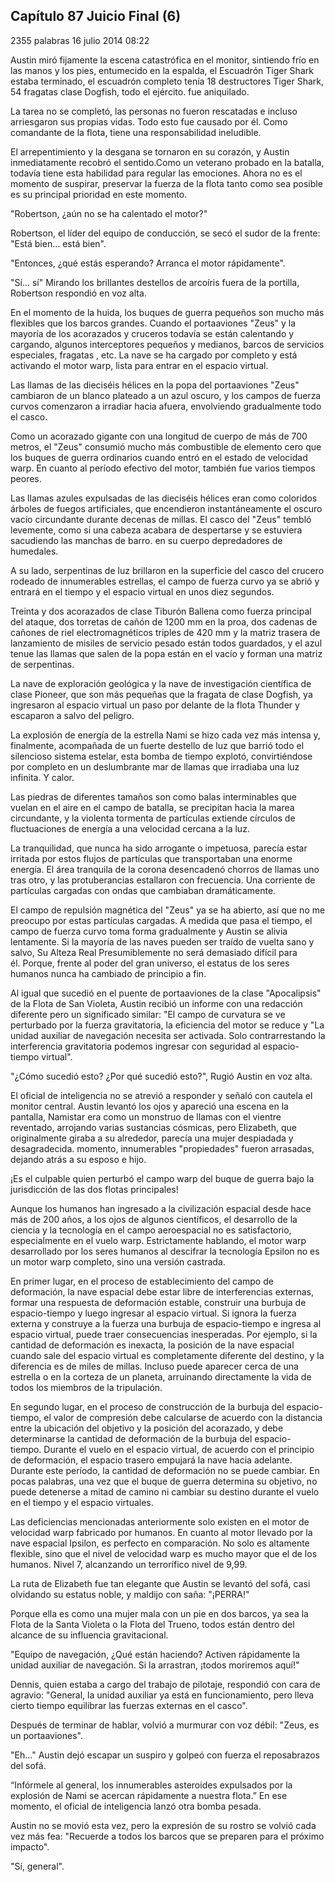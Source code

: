 
## Capítulo 87 Juicio Final (6)


2355 palabras
16 julio 2014 08:22


Austin miró fijamente la escena catastrófica en el monitor, sintiendo frío en las manos y los pies, entumecido en la espalda, el Escuadrón Tiger Shark estaba terminado, el escuadrón completo tenía 18 destructores Tiger Shark, 54 fragatas clase Dogfish, todo el ejército. fue aniquilado.

La tarea no se completó, las personas no fueron rescatadas e incluso arriesgaron sus propias vidas. Todo esto fue causado por él. Como comandante de la flota, tiene una responsabilidad ineludible.

El arrepentimiento y la desgana se tornaron en su corazón, y Austin inmediatamente recobró el sentido.Como un veterano probado en la batalla, todavía tiene esta habilidad para regular las emociones. Ahora no es el momento de suspirar, preservar la fuerza de la flota tanto como sea posible es su principal prioridad en este momento.

"Robertson, ¿aún no se ha calentado el motor?"

Robertson, el líder del equipo de conducción, se secó el sudor de la frente: "Está bien... está bien".

"Entonces, ¿qué estás esperando? Arranca el motor rápidamente".

"Sí... sí" Mirando los brillantes destellos de arcoíris fuera de la portilla, Robertson respondió en voz alta.

En el momento de la huida, los buques de guerra pequeños son mucho más flexibles que los barcos grandes. Cuando el portaaviones "Zeus" y la mayoría de los acorazados y cruceros todavía se están calentando y cargando, algunos interceptores pequeños y medianos, barcos de servicios especiales, fragatas , etc. La nave se ha cargado por completo y está activando el motor warp, lista para entrar en el espacio virtual.

Las llamas de las dieciséis hélices en la popa del portaaviones "Zeus" cambiaron de un blanco plateado a un azul oscuro, y los campos de fuerza curvos comenzaron a irradiar hacia afuera, envolviendo gradualmente todo el casco.

Como un acorazado gigante con una longitud de cuerpo de más de 700 metros, el "Zeus" consumió mucho más combustible de elemento cero que los buques de guerra ordinarios cuando entró en el estado de velocidad warp. En cuanto al período efectivo del motor, también fue varios tiempos peores.

Las llamas azules expulsadas de las dieciséis hélices eran como coloridos árboles de fuegos artificiales, que encendieron instantáneamente el oscuro vacío circundante durante decenas de millas. El casco del "Zeus" tembló levemente, como si una cabeza acabara de despertarse y se estuviera sacudiendo las manchas de barro. en su cuerpo depredadores de humedales.

A su lado, serpentinas de luz brillaron en la superficie del casco del crucero rodeado de innumerables estrellas, el campo de fuerza curvo ya se abrió y entrará en el tiempo y el espacio virtual en unos diez segundos.

Treinta y dos acorazados de clase Tiburón Ballena como fuerza principal del ataque, dos torretas de cañón de 1200 mm en la proa, dos cadenas de cañones de riel electromagnéticos triples de 420 mm y la matriz trasera de lanzamiento de misiles de servicio pesado están todos guardados, y el azul tenue las llamas que salen de la popa están en el vacío y forman una matriz de serpentinas.

La nave de exploración geológica y la nave de investigación científica de clase Pioneer, que son más pequeñas que la fragata de clase Dogfish, ya ingresaron al espacio virtual un paso por delante de la flota Thunder y escaparon a salvo del peligro.

La explosión de energía de la estrella Nami se hizo cada vez más intensa y, finalmente, acompañada de un fuerte destello de luz que barrió todo el silencioso sistema estelar, esta bomba de tiempo explotó, convirtiéndose por completo en un deslumbrante mar de llamas que irradiaba una luz infinita. Y calor.

Las piedras de diferentes tamaños son como balas interminables que vuelan en el aire en el campo de batalla, se precipitan hacia la marea circundante, y la violenta tormenta de partículas extiende círculos de fluctuaciones de energía a una velocidad cercana a la luz.

La tranquilidad, que nunca ha sido arrogante o impetuosa, parecía estar irritada por estos flujos de partículas que transportaban una enorme energía. El área tranquila de la corona desencadenó chorros de llamas uno tras otro, y las protuberancias estallaron con frecuencia. Una corriente de partículas cargadas con ondas que cambiaban dramáticamente.

El campo de repulsión magnética del "Zeus" ya se ha abierto, así que no me preocupo por estas partículas cargadas. A medida que pasa el tiempo, el campo de fuerza curvo toma forma gradualmente y Austin se alivia lentamente. Si la mayoría de las naves pueden ser traído de vuelta sano y salvo, Su Alteza Real Presumiblemente no será demasiado difícil para él. Porque, frente al poder del gran universo, el estatus de los seres humanos nunca ha cambiado de principio a fin.

Al igual que sucedió en el puente de portaaviones de la clase "Apocalipsis" de la Flota de San Violeta, Austin recibió un informe con una redacción diferente pero un significado similar: "El campo de curvatura se ve perturbado por la fuerza gravitatoria, la eficiencia del motor se reduce y "La unidad auxiliar de navegación necesita ser activada. Solo contrarrestando la interferencia gravitatoria podemos ingresar con seguridad al espacio-tiempo virtual".

"¿Cómo sucedió esto? ¿Por qué sucedió esto?", Rugió Austin en voz alta.

El oficial de inteligencia no se atrevió a responder y señaló con cautela el monitor central. Austin levantó los ojos y apareció una escena en la pantalla, Namistar era como un monstruo de llamas con el vientre reventado, arrojando varias sustancias cósmicas, pero Elizabeth, que originalmente giraba a su alrededor, parecía una mujer despiadada y desagradecida. momento, innumerables "propiedades" fueron arrasadas, dejando atrás a su esposo e hijo.

¡Es el culpable quien perturbó el campo warp del buque de guerra bajo la jurisdicción de las dos flotas principales!

Aunque los humanos han ingresado a la civilización espacial desde hace más de 200 años, a los ojos de algunos científicos, el desarrollo de la ciencia y la tecnología en el campo aeroespacial no es satisfactorio, especialmente en el vuelo warp. Estrictamente hablando, el motor warp desarrollado por los seres humanos al descifrar la tecnología Epsilon no es un motor warp completo, sino una versión castrada.

En primer lugar, en el proceso de establecimiento del campo de deformación, la nave espacial debe estar libre de interferencias externas, formar una respuesta de deformación estable, construir una burbuja de espacio-tiempo y luego ingresar al espacio virtual. Si ignora la fuerza externa y construye a la fuerza una burbuja de espacio-tiempo e ingresa al espacio virtual, puede traer consecuencias inesperadas. Por ejemplo, si la cantidad de deformación es inexacta, la posición de la nave espacial cuando sale del espacio virtual es completamente diferente del destino, y la diferencia es de miles de millas. Incluso puede aparecer cerca de una estrella o en la corteza de un planeta, arruinando directamente la vida de todos los miembros de la tripulación.

En segundo lugar, en el proceso de construcción de la burbuja del espacio-tiempo, el valor de compresión debe calcularse de acuerdo con la distancia entre la ubicación del objetivo y la posición del acorazado, y debe determinarse la cantidad de deformación de la burbuja del espacio-tiempo. Durante el vuelo en el espacio virtual, de acuerdo con el principio de deformación, el espacio trasero empujará la nave hacia adelante. Durante este período, la cantidad de deformación no se puede cambiar. En pocas palabras, una vez que el buque de guerra determina su objetivo, no puede detenerse a mitad de camino ni cambiar su destino durante el vuelo en el tiempo y el espacio virtuales.

Las deficiencias mencionadas anteriormente solo existen en el motor de velocidad warp fabricado por humanos. En cuanto al motor llevado por la nave espacial Ipsilon, es perfecto en comparación. No solo es altamente flexible, sino que el nivel de velocidad warp es mucho mayor que el de los humanos. Nivel 7, alcanzando un terrorífico nivel de 9,99.

La ruta de Elizabeth fue tan elegante que Austin se levantó del sofá, casi olvidando su estatus noble, y maldijo con saña: "¡PERRA!"

Porque ella es como una mujer mala con un pie en dos barcos, ya sea la Flota de la Santa Violeta o la Flota del Trueno, todos están dentro del alcance de su influencia gravitacional.

"Equipo de navegación, ¿Qué están haciendo? Activen rápidamente la unidad auxiliar de navegación. Si la arrastran, ¡todos moriremos aquí!"

Dennis, quien estaba a cargo del trabajo de pilotaje, respondió con cara de agravio: "General, la unidad auxiliar ya está en funcionamiento, pero lleva cierto tiempo equilibrar las fuerzas externas en el casco".

Después de terminar de hablar, volvió a murmurar con voz débil: "Zeus, es un portaaviones".

"Eh..." Austin dejó escapar un suspiro y golpeó con fuerza el reposabrazos del sofá.

“Infórmele al general, los innumerables asteroides expulsados ​​por la explosión de Nami se acercan rápidamente a nuestra flota.” En ese momento, el oficial de inteligencia lanzó otra bomba pesada.

Austin no se movió esta vez, pero la expresión de su rostro se volvió cada vez más fea: "Recuerde a todos los barcos que se preparen para el próximo impacto".

"Sí, general".
